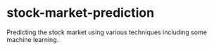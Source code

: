 # stock-market-prediction
Predicting the stock market using various techniques including some machine learning.

